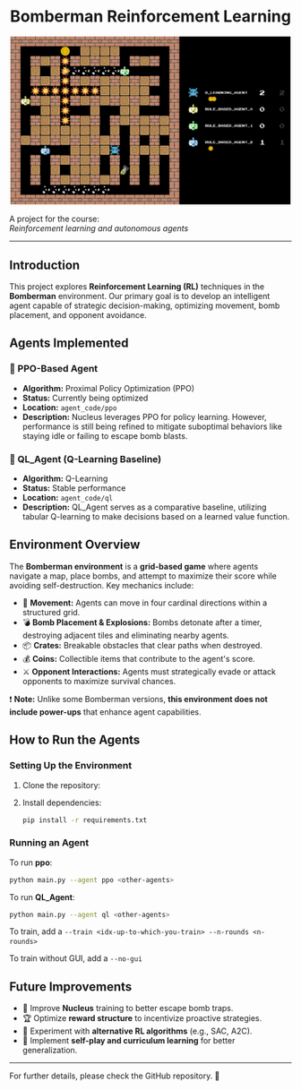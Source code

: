 <div align="center">

# Bomberman Reinforcement Learning

</div>
<div align="center">
  <img src="images/bomberman.png" width="500" alt="Bomberman">
</div>

A project for the course:  
*Reinforcement learning and autonomous agents*  

---

## Introduction
This project explores **Reinforcement Learning (RL)** techniques in the **Bomberman** environment. Our primary goal is to develop an intelligent agent capable of strategic decision-making, optimizing movement, bomb placement, and opponent avoidance.

## Agents Implemented

### 🔹 PPO-Based Agent
- **Algorithm:** Proximal Policy Optimization (PPO)
- **Status:** Currently being optimized
- **Location:** `agent_code/ppo`
- **Description:** Nucleus leverages PPO for policy learning. However, performance is still being refined to mitigate suboptimal behaviors like staying idle or failing to escape bomb blasts.

### 🔹 QL_Agent (Q-Learning Baseline)
- **Algorithm:** Q-Learning
- **Status:** Stable performance
- **Location:** `agent_code/ql`
- **Description:** QL_Agent serves as a comparative baseline, utilizing tabular Q-learning to make decisions based on a learned value function.

## Environment Overview

The **Bomberman environment** is a **grid-based game** where agents navigate a map, place bombs, and attempt to maximize their score while avoiding self-destruction. Key mechanics include:

- 🏃 **Movement:** Agents can move in four cardinal directions within a structured grid.
- 💣 **Bomb Placement & Explosions:** Bombs detonate after a timer, destroying adjacent tiles and eliminating nearby agents.
- 📦 **Crates:** Breakable obstacles that clear paths when destroyed.
- 💰 **Coins:** Collectible items that contribute to the agent's score.
- ⚔️ **Opponent Interactions:** Agents must strategically evade or attack opponents to maximize survival chances.

❗ **Note:** Unlike some Bomberman versions, **this environment does not include power-ups** that enhance agent capabilities.

## How to Run the Agents

### Setting Up the Environment
1. Clone the repository:

2. Install dependencies:
   ```bash
   pip install -r requirements.txt
   ```

### Running an Agent
To run **ppo**:
```bash
python main.py --agent ppo <other-agents>
```

To run **QL_Agent**:
```bash
python main.py --agent ql <other-agents>
```

To train, add a `--train <idx-up-to-which-you-train> --n-rounds <n-rounds>`

To train without GUI, add a `--no-gui`

## Future Improvements
- 🧠 Improve **Nucleus** training to better escape bomb traps.
- 🏆 Optimize **reward structure** to incentivize proactive strategies.
- 🎯 Experiment with **alternative RL algorithms** (e.g., SAC, A2C).
- 🔄 Implement **self-play and curriculum learning** for better generalization.

---

For further details, please check the GitHub repository. 🚀

